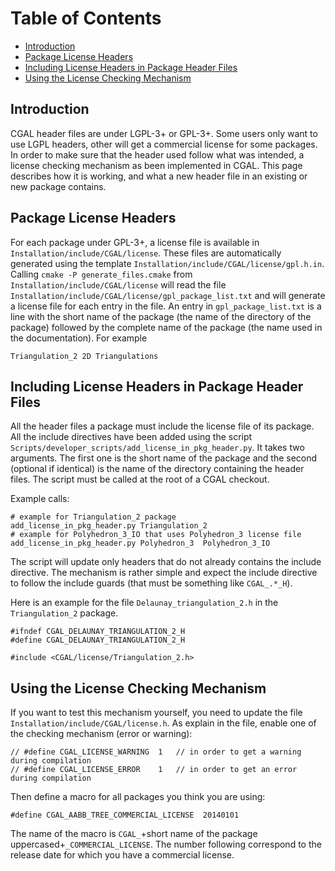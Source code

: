 <!--TOC-->

# Table of Contents
* [Introduction](#introduction)
* [Package License Headers](#package-license-headers)
* [Including License Headers in Package Header Files](#including-license-headers-in-package-header-files)
* [Using the License Checking Mechanism](#using-the-license-checking-mechanism)

<!--TOC-->

## Introduction
CGAL header files are under LGPL-3+ or GPL-3+. Some users only want to use
LGPL headers, other will get a commercial license for some packages. In order
to make sure that the header used follow what was intended, a license checking
mechanism as been implemented in CGAL. This page describes how it is working, and
what a new header file in an existing or new package contains.

## Package License Headers
For each package under GPL-3+, a license file is available in 
`Installation/include/CGAL/license`. These files are automatically generated
using the template `Installation/include/CGAL/license/gpl.h.in`. Calling
`cmake -P generate_files.cmake` from `Installation/include/CGAL/license` will
read the file `Installation/include/CGAL/license/gpl_package_list.txt` and will
generate a license file for each entry in the file.
An entry in `gpl_package_list.txt` is a line with the short name of the package
(the name of the directory of the package) followed by the complete name of the
package (the name used in the documentation). For example 
```
Triangulation_2 2D Triangulations
```

## Including License Headers in Package Header Files
All the header files a package must include the license file of its package.
All the include directives have been added using the script
`Scripts/developer_scripts/add_license_in_pkg_header.py`. It takes two arguments.
The first one is the short name of the package and the second
(optional if identical) is the name of the directory containing the header files.
The script must be called at the root of a CGAL checkout.

Example calls:
```
# example for Triangulation_2 package
add_license_in_pkg_header.py Triangulation_2
# example for Polyhedron_3_IO that uses Polyhedron_3 license file
add_license_in_pkg_header.py Polyhedron_3  Polyhedron_3_IO

```

The script will update only headers that do not already contains the include
directive. The mechanism is rather simple and expect the include directive to
follow the include guards (that must be something like `CGAL_.*_H`).

Here is an example for the file `Delaunay_triangulation_2.h` in the `Triangulation_2`
package.
```
#ifndef CGAL_DELAUNAY_TRIANGULATION_2_H
#define CGAL_DELAUNAY_TRIANGULATION_2_H

#include <CGAL/license/Triangulation_2.h>
```

## Using the License Checking Mechanism
If you want to test this mechanism yourself, you need to update the file
`Installation/include/CGAL/license.h`. As explain in the file, enable
one of the checking mechanism (error or warning):
```
// #define CGAL_LICENSE_WARNING  1   // in order to get a warning during compilation
// #define CGAL_LICENSE_ERROR    1   // in order to get an error during compilation
```
Then define a macro for all packages you think you are using:
```
#define CGAL_AABB_TREE_COMMERCIAL_LICENSE  20140101
```
The name of the macro is `CGAL_`+short name of the package uppercased+`_COMMERCIAL_LICENSE`.
The number following correspond to the release date for which you have a
commercial license.
